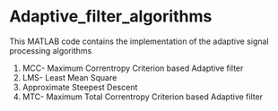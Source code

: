 # Adaptive_filter_algorithms
This MATLAB code contains the implementation of the adaptive signal processing algorithms 
1. MCC- Maximum Correntropy Criterion based Adaptive filter
2. LMS- Least Mean Square
3. Approximate Steepest Descent
4. MTC- Maximum Total Correntropy Criterion based Adaptive filter
